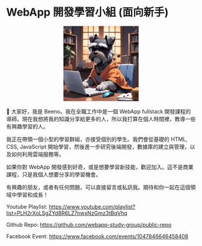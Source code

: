 # WebApp 開發學習小組 (面向新手)

<div align="center">
<img src="./logo/logo.webp" width="200">
</div>

👋 大家好，我是 Beeno。我在全職工作中是一個 WebApp fullstack 開發課程的導師。現在我想將我的知識分享給更多的人，所以我打算在個人時間裡，教導一些有興趣學習的人。

我正在帶領一個小型的學習群組，亦接受個別的學生。我們會從基礎的 HTML, CSS, JavaScript 開始學習，然後進一步研究後端開發，數據庫的建立與管理，以及如何利用雲端服務等。

如果你對 WebApp 開發感到好奇，或是想要學習新技能，歡迎加入。這不是商業課程，只是我個人想要分享的學習機會。

有興趣的朋友，或者有任何問題，可以直接留言或私訊我。期待和你一起在這個領域中學習和成長！

Youtube Playlist: https://www.youtube.com/playlist?list=PLH2rXoLSgZYd8R6LZ7nwxNzGmz3tBqVhq

Github Repo: https://github.com/webapp-study-group/public-repo

Facebook Event: https://www.facebook.com/events/1047846646458408

